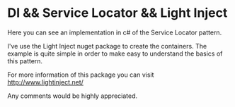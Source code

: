 # DI && Service Locator && Light Inject  

Here you can see an implementation in c# of the Service Locator pattern. 

I've use the Light Inject nuget package to create the containers. The example is quite simple in order to make easy to understand the basics of this pattern.

For more information of this package you can visit http://www.lightinject.net/

Any comments would be highly appreciated.
